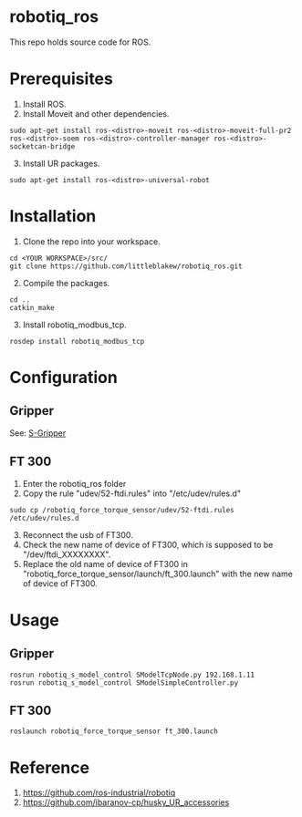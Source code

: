 # robotiq_ros

This repo holds source code for ROS.

# Prerequisites
1. Install ROS.
2. Install Moveit and other dependencies.
```
sudo apt-get install ros-<distro>-moveit ros-<distro>-moveit-full-pr2 ros-<distro>-soem ros-<distro>-controller-manager ros-<distro>-socketcan-bridge
```
3. Install UR packages.
```
sudo apt-get install ros-<distro>-universal-robot
```
# Installation
1. Clone the repo into your workspace.
```
cd <YOUR WORKSPACE>/src/
git clone https://github.com/littleblakew/robotiq_ros.git
```
2. Compile the packages.
```
cd ..
catkin_make
```
3. Install robotiq_modbus_tcp. 
```
rosdep install robotiq_modbus_tcp 
```

# Configuration
## Gripper
See: [S-Gripper][]

## FT 300 
1. Enter the robotiq_ros folder
2. Copy the rule "udev/52-ftdi.rules" into "/etc/udev/rules.d"
```
sudo cp /robotiq_force_torque_sensor/udev/52-ftdi.rules /etc/udev/rules.d
```
3. Reconnect the usb of FT300.
4. Check the new name of device of FT300, which is supposed to be "/dev/ftdi_XXXXXXXX".
5. Replace the old name of device of FT300 in "robotiq_force_torque_sensor/launch/ft_300.launch" with the new name of device of FT300.

# Usage
## Gripper
```
rosrun robotiq_s_model_control SModelTcpNode.py 192.168.1.11 
rosrun robotiq_s_model_control SModelSimpleController.py 
```
## FT 300
```
roslaunch robotiq_force_torque_sensor ft_300.launch
```
[ROS force_torque_tools]: http://wiki.ros.org/force_torque_tools/Tutorials/Force-torque%20sensor%20calibration
[S-Gripper]: https://us.v-cdn.net/6027406/uploads/editor/8j/gmmvz5b1kx3j.pdf


# Reference
1. https://github.com/ros-industrial/robotiq
2. https://github.com/ibaranov-cp/husky_UR_accessories
